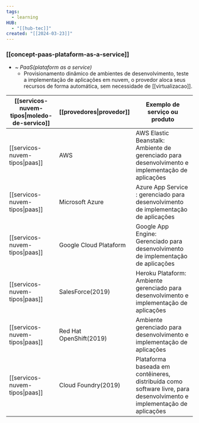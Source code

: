 ```yaml
---
tags:
  - learning
HUB:
  - "[[hub-tec]]"
created: "[[2024-03-23]]"
---
```

### [[concept-paas-plataform-as-a-service]]

- ~ *PaaS(plataform as a service)*
	- Provisionamento dinâmico de ambientes de desenvolvimento, teste a implementação de aplicações em nuvem, o provedor aloca seus recursos de forma automática, sem necessidade de [[virtualizacao]].

| [[servicos-nuvem-tipos\|moledo-de-servico]] | [[provedores\|provedor]] | Exemplo de serviço ou produto                                                                                          |
| ------------------------------------------- | ------------------------ | ---------------------------------------------------------------------------------------------------------------------- |
| [[servicos-nuvem-tipos\|paas]]              | AWS                      | AWS Elastic Beanstalk: Ambiente de gerenciado para desenvolvimento e implementação de aplicações                       |
| [[servicos-nuvem-tipos\|paas]]              | Microsoft Azure          | Azure App Service : gerenciado para desenvolvimento de implementação de aplicações                                     |
| [[servicos-nuvem-tipos\|paas]]              | Google Cloud Plataform   | Google App Engine: Gerenciado para desenvolvimento de implementação de aplicações                                      |
| [[servicos-nuvem-tipos\|paas]]              | SalesForce(2019)         | Heroku Plataform: Ambiente gerenciado para desenvolvimento e implementação de aplicações                               |
| [[servicos-nuvem-tipos\|paas]]              | Red Hat OpenShift(2019)  | Ambiente gerenciado para desenvolvimento e implementação de aplicações                                                 |
| [[servicos-nuvem-tipos\|paas]]              | Cloud Foundry(2019)      | Plataforma baseada em contêineres, distribuída como software livre, para desenvolvimento e implementação de aplicações |